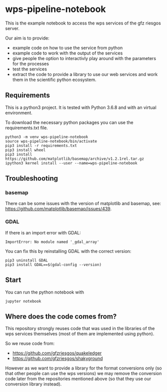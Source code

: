 # wps-pipeline-notebook

This is the example notebook to access the wps services of the gfz riesgos server.

Our aim is to provide:
- example code on how to use the service from python
- example code to work with the output of the services
- give people the option to interactivly play around with the parameters for the processes
- test the services
- extract the code to provide a library to use our web services and work
  them in the scientific python ecosystem.


## Requirements

This is a python3 project. It is tested with Python 3.6.8 and with an virtual environment.

To download the necessary python packages you can use the requirements.txt file.

```shell
python3 -m venv wps-pipeline-notebook
source wps-pipeline-notebook/bin/activate
pip3 install -r requirements.txt
pip3 install wheel
pip3 install https://github.com/matplotlib/basemap/archive/v1.2.1rel.tar.gz
ipython3 kernel install --user --name=wps-pipeline-notebook
```


## Troubleshooting

### basemap

There can be some issues with the version of matplotlib and basemap, see:
https://github.com/matplotlib/basemap/issues/439.

### GDAL

If there is an import error with GDAL:
```
ImportError: No module named '_gdal_array'
```

You can fix this by reinstalling GDAL with the correct version:
```
pip3 uninstall GDAL
pip3 install GDAL==$(gdal-config --version)
```


## Start

You can run the python notebook with
```
jupyter notebook
```


## Where does the code comes from?

This repository strongly reuses code that was used in the libraries of the wps services themselves
(most of them are implemented using python).

So we reuse code from:
- https://github.com/gfzriesgos/quakeledger
- https://github.com/gfzriesgos/shakyground

However as we want to provide a library for the format conversions only (so that other people can use the 
wps versions) we may remove the conversion code later from the repositories mentioned above (so that they use
our conversion library instead).
